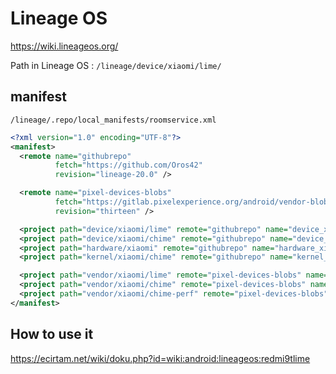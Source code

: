 # Lineage OS
https://wiki.lineageos.org/

Path in Lineage OS : `/lineage/device/xiaomi/lime/`

## manifest

`/lineage/.repo/local_manifests/roomservice.xml`  
```xml
<?xml version="1.0" encoding="UTF-8"?>
<manifest>
  <remote name="githubrepo"
          fetch="https://github.com/Oros42"
          revision="lineage-20.0" />

  <remote name="pixel-devices-blobs"
          fetch="https://gitlab.pixelexperience.org/android/vendor-blobs"
          revision="thirteen" />

  <project path="device/xiaomi/lime" remote="githubrepo" name="device_xiaomi_lime" revision="lineage-20.0" />
  <project path="device/xiaomi/chime" remote="githubrepo" name="device_xiaomi_chime" revision="lineage-20.0" />
  <project path="hardware/xiaomi" remote="githubrepo" name="hardware_xiaomi" revision="lineage-20.0" />
  <project path="kernel/xiaomi/chime" remote="githubrepo" name="kernel_xiaomi_chime" revision="lineage-20.0" />

  <project path="vendor/xiaomi/lime" remote="pixel-devices-blobs" name="vendor_xiaomi_lime" revision="thirteen" />
  <project path="vendor/xiaomi/chime" remote="pixel-devices-blobs" name="vendor_xiaomi_chime" revision="thirteen" />
  <project path="vendor/xiaomi/chime-perf" remote="pixel-devices-blobs" name="vendor_xiaomi_chime-perf" revision="thirteen" />
</manifest>
```

## How to use it
https://ecirtam.net/wiki/doku.php?id=wiki:android:lineageos:redmi9tlime